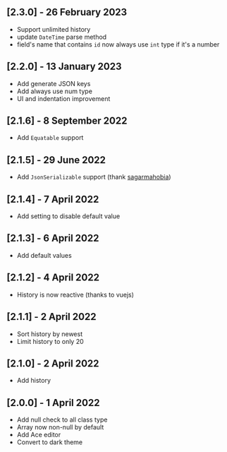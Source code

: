 ## [2.3.0] - 26 February 2023

- Support unlimited history
- update `DateTime` parse method
- field's name that contains `id` now always use `int` type if it's a number

## [2.2.0] - 13 January 2023

- Add generate JSON keys
- Add always use num type
- UI and indentation improvement 

## [2.1.6] - 8 September 2022

- Add `Equatable` support 

## [2.1.5] - 29 June 2022

- Add `JsonSerializable` support (thank [sagarmahobia](https://github.com/sagarmahobia]))

## [2.1.4] - 7 April 2022

- Add setting to disable default value

## [2.1.3] - 6 April 2022

- Add default values

## [2.1.2] - 4 April 2022

- History is now reactive (thanks to vuejs)

## [2.1.1] - 2 April 2022

- Sort history by newest
- Limit history to only 20

## [2.1.0] - 2 April 2022

- Add history

## [2.0.0] - 1 April 2022

- Add null check to all class type
- Array now non-null by default
- Add Ace editor
- Convert to dark theme
